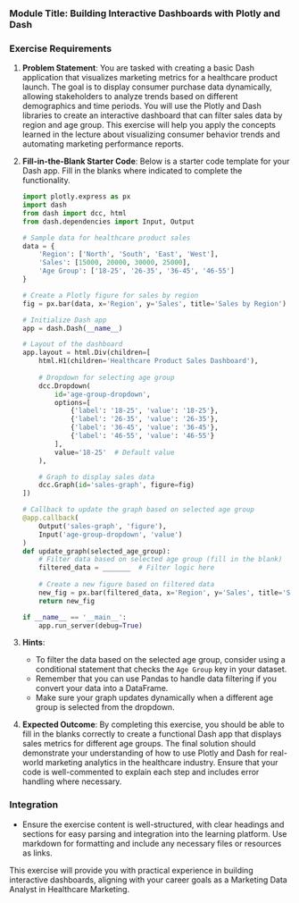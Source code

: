 ### Module Title: Building Interactive Dashboards with Plotly and Dash ###

### Exercise Requirements ###

1. **Problem Statement**: 
   You are tasked with creating a basic Dash application that visualizes marketing metrics for a healthcare product launch. The goal is to display consumer purchase data dynamically, allowing stakeholders to analyze trends based on different demographics and time periods. You will use the Plotly and Dash libraries to create an interactive dashboard that can filter sales data by region and age group. This exercise will help you apply the concepts learned in the lecture about visualizing consumer behavior trends and automating marketing performance reports.

2. **Fill-in-the-Blank Starter Code**:
   Below is a starter code template for your Dash app. Fill in the blanks where indicated to complete the functionality. 

   ```python
   import plotly.express as px
   import dash
   from dash import dcc, html
   from dash.dependencies import Input, Output

   # Sample data for healthcare product sales
   data = {
       'Region': ['North', 'South', 'East', 'West'],
       'Sales': [15000, 20000, 30000, 25000],
       'Age Group': ['18-25', '26-35', '36-45', '46-55']
   }

   # Create a Plotly figure for sales by region
   fig = px.bar(data, x='Region', y='Sales', title='Sales by Region')

   # Initialize Dash app
   app = dash.Dash(__name__)

   # Layout of the dashboard
   app.layout = html.Div(children=[
       html.H1(children='Healthcare Product Sales Dashboard'),
       
       # Dropdown for selecting age group
       dcc.Dropdown(
           id='age-group-dropdown',
           options=[
               {'label': '18-25', 'value': '18-25'},
               {'label': '26-35', 'value': '26-35'},
               {'label': '36-45', 'value': '36-45'},
               {'label': '46-55', 'value': '46-55'}
           ],
           value='18-25'  # Default value
       ),

       # Graph to display sales data
       dcc.Graph(id='sales-graph', figure=fig)
   ])

   # Callback to update the graph based on selected age group
   @app.callback(
       Output('sales-graph', 'figure'),
       Input('age-group-dropdown', 'value')
   )
   def update_graph(selected_age_group):
       # Filter data based on selected age group (fill in the blank)
       filtered_data = _______  # Filter logic here
       
       # Create a new figure based on filtered data
       new_fig = px.bar(filtered_data, x='Region', y='Sales', title='Sales by Region for Age Group: ' + selected_age_group)
       return new_fig

   if __name__ == '__main__':
       app.run_server(debug=True)
   ```

3. **Hints**:
   - To filter the data based on the selected age group, consider using a conditional statement that checks the `Age Group` key in your dataset.
   - Remember that you can use Pandas to handle data filtering if you convert your data into a DataFrame.
   - Make sure your graph updates dynamically when a different age group is selected from the dropdown.

4. **Expected Outcome**:
   By completing this exercise, you should be able to fill in the blanks correctly to create a functional Dash app that displays sales metrics for different age groups. The final solution should demonstrate your understanding of how to use Plotly and Dash for real-world marketing analytics in the healthcare industry. Ensure that your code is well-commented to explain each step and includes error handling where necessary.

### Integration ###
- Ensure the exercise content is well-structured, with clear headings and sections for easy parsing and integration into the learning platform. Use markdown for formatting and include any necessary files or resources as links. 

This exercise will provide you with practical experience in building interactive dashboards, aligning with your career goals as a Marketing Data Analyst in Healthcare Marketing.
